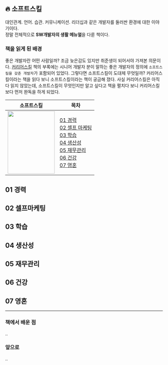 ## 🔥 소프트스킬
대인관계. 언어. 습관. 커뮤니케이션. 리더십과 같은 개발자를 둘러싼 환경에 대한 이야기이다.   
정말 전체적으로 **SW개발자의 생활 메뉴얼**을 다룬 책이다.

### 책을 읽게 된 배경
[comment]: <> (삼성SDS에서 주관한 알고리즘 특강을 들을때 강사님으로 부터 소프트웨어 장인 이라는 책을 추천받은 적이 있었다.)
좋은 개발자란 어떤 사람일까? 조금 늦은감도 있지만 취준생이 되어서야 가져본 의문이다.
[커리어스킬]() 책의 부록에는 시니어 개발자 분이 말하는 좋은 개발자의 정의에 `소프트스킬을 갖춘 개발자`가 포함되어 있었다.
그렇다면 소프트스킬이 도대체 무엇일까? 커리어스킬이라는 책을 읽다 보니 소프트스킬이라는 책이 궁금해 졌다.
사실 커리어스킬은 아직 다 읽지 않았는데, 소프트스킬이 무엇인지만 알고 싶다고 책을 펼치다 보니 커리어스킬보다 먼저 완독을 하게 되었다.

| **소프트스킬**| **목차**|
|---|---|
|<img src="http://image.yes24.com/momo/TopCate878/MidCate006/66449912.jpg" width="150" height="200"/>|[01 경력](#01-경력)<br>[02 셀프 마케팅](#02-셀프마케팅)<br>[03 학습](#03-학습)<br>[04 생산성](#04-생산성)<br>[05 재무관리](#05-재무관리)<br>[06 건강](#06-건강)<br>[07 영혼](#07-영혼)|

## 01 경력
## 02 셀프마케팅
## 03 학습
## 04 생산성
## 05 재무관리
## 06 건강
## 07 영혼

---

### 책에서 배운 점
..

### 앞으로
..